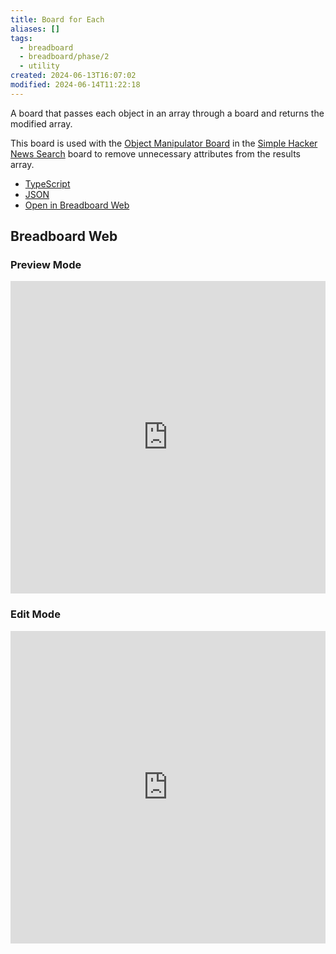 ```yaml
---
title: Board for Each
aliases: []
tags:
  - breadboard
  - breadboard/phase/2
  - utility
created: 2024-06-13T16:07:02
modified: 2024-06-14T11:22:18
---
```


A board that passes each object in an array through a board and returns the modified array.

This board is used with the [Object Manipulator Board](projects/Breadboard/Phase%202/Object%20Manipulator%20Board.md) in the [Simple Hacker News Search](projects/Breadboard/Phase%202/Hacker%20News/simplified/Simple%20Hacker%20News%20Search.md) board to remove unnecessary attributes from the results array.

- [TypeScript](https://github.com/breadboard-ai/breadboard/blob/main/packages/breadboard-web/src/boards/board-for-each.ts)
- [JSON](https://github.com/breadboard-ai/breadboard/blob/main/packages/breadboard-web/public/graphs/board-for-each.json)
- [Open in Breadboard Web](https://breadboard-ai.web.app/?board=https://raw.githubusercontent.com/breadboard-ai/breadboard/main/packages/breadboard-web/public/graphs/board-for-each.json)

## Breadboard Web

### Preview Mode

<iframe src="https://breadboard-ai.web.app/?board=https://raw.githubusercontent.com/breadboard-ai/breadboard/main/packages/breadboard-web/public/graphs/board-for-each.json&embed" style="width: 100%; height: 500px; border: 0;"></iframe>

### Edit Mode

<iframe src="https://breadboard-ai.web.app/?board=https://raw.githubusercontent.com/breadboard-ai/breadboard/main/packages/breadboard-web/public/graphs/board-for-each.json" style="width: 100%; height: 500px; border: 0;"></iframe>
